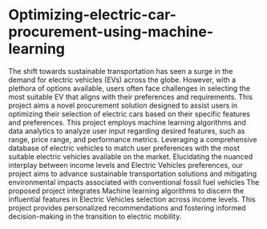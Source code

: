 # Optimizing-electric-car-procurement-using-machine-learning
The shift towards sustainable transportation has seen a surge in the demand for electric
vehicles (EVs) across the globe. However, with a plethora of options available, users often face challenges in selecting the most suitable EV that aligns with their preferences and requirements.
    This project aims a novel procurement solution designed to assist users in optimizing their selection of electric cars based on their specific features and preferences. This project employs machine learning algorithms and data analytics to analyze user input regarding desired features, such as range, price range, and performance metrics. Leveraging a comprehensive database of electric vehicles to match user preferences with the most suitable electric vehicles available on the market.
Elucidating the nuanced interplay between income levels and Electric Vehicles preferences, our project aims to advance sustainable transportation solutions and mitigating environmental impacts associated with conventional fossil fuel vehicles The proposed project integrates Machine learning algorithms to discern the influential features in Electric Vehicles selection across income levels. This project provides personalized recommendations and fostering informed decision-making in the transition to electric mobility.

